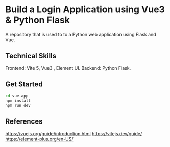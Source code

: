 # Build a Login Application using Vue3 & Python Flask

A repository that is used to to a Python web application using Flask and Vue.

## Technical Skills

Frontend: Vite 5, Vue3 , Element UI.
Backend: Python Flask.

## Get Started

```bash
cd vue-app
npm install
npm run dev
```

## References

https://vuejs.org/guide/introduction.html
https://vitejs.dev/guide/
https://element-plus.org/en-US/
